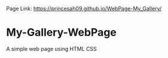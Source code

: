 Page Link: https://princesah09.github.io/WebPage-My_Gallery/

# My-Gallery-WebPage
A simple web page using HTML CSS 
